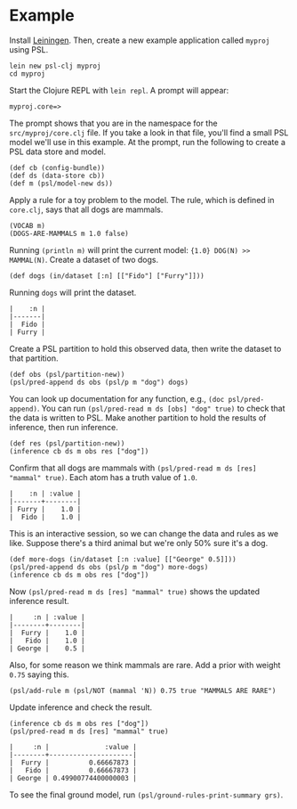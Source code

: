 # Example

Install [Leiningen](https://leiningen.org).  Then, create a new example application called `myproj` using PSL.

```
lein new psl-clj myproj
cd myproj
```

Start the Clojure REPL with `lein repl`.  A prompt will appear: 

`myproj.core=> `

The prompt shows that you are in the namespace for the `src/myproj/core.clj` file.  If you take a look in that file, you'll find a small PSL model we'll use in this example.  At the prompt, run the following to create a PSL data store and model. 

```
(def cb (config-bundle))
(def ds (data-store cb))
(def m (psl/model-new ds))
```

Apply a rule for a toy problem to the model.  The rule, which is defined in `core.clj`, says that all dogs are mammals.

```
(VOCAB m)
(DOGS-ARE-MAMMALS m 1.0 false)
```

Running `(println m)` will print the current model: `{1.0} DOG(N) >> MAMMAL(N)`.  Create a dataset of two dogs.

```
(def dogs (in/dataset [:n] [["Fido"] ["Furry"]]))
```

Running `dogs` will print the dataset.

```
|    :n |
|-------|
|  Fido |
| Furry |
```

Create a PSL partition to hold this observed data, then write the dataset to that partition.

```
(def obs (psl/partition-new))
(psl/pred-append ds obs (psl/p m "dog") dogs)
```

You can look up documentation for any function, e.g., `(doc psl/pred-append)`.  You can run `(psl/pred-read m ds [obs] "dog" true)` to check that the data is written to PSL.  Make another partition to hold the results of inference, then run inference.

```
(def res (psl/partition-new))
(inference cb ds m obs res ["dog"])
```

Confirm that all dogs are mammals with `(psl/pred-read m ds [res] "mammal" true)`.  Each atom has a truth value of `1.0`.

```
|    :n | :value |
|-------+--------|
| Furry |    1.0 |
|  Fido |    1.0 |
```

This is an interactive session, so we can change the data and rules as we like.  Suppose there's a third animal but we're only 50% sure it's a dog.

```
(def more-dogs (in/dataset [:n :value] [["George" 0.5]]))
(psl/pred-append ds obs (psl/p m "dog") more-dogs)
(inference cb ds m obs res ["dog"])
```

Now `(psl/pred-read m ds [res] "mammal" true)` shows the updated inference result.

```
|     :n | :value |
|--------+--------|
|  Furry |    1.0 |
|   Fido |    1.0 |
| George |    0.5 |
```

Also, for some reason we think mammals are rare.  Add a prior with weight `0.75` saying this.

```
(psl/add-rule m (psl/NOT (mammal 'N)) 0.75 true "MAMMALS ARE RARE")
```

Update inference and check the result.

```
(inference cb ds m obs res ["dog"])
(psl/pred-read m ds [res] "mammal" true)
```

```
|     :n |              :value |
|--------+---------------------|
|  Furry |          0.66667873 |
|   Fido |          0.66667873 |
| George | 0.49900774400000003 |
```

To see the final ground model, run `(psl/ground-rules-print-summary grs)`.
